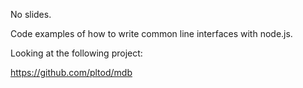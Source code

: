 No slides.

Code examples of how to write common line interfaces with node.js.

Looking at the following project: 

https://github.com/pltod/mdb